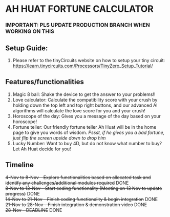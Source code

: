 # AH HUAT FORTUNE CALCULATOR
### IMPORTANT: PLS UPDATE PRODUCTION BRANCH WHEN WORKING ON THIS

## Setup Guide:
1. Please refer to the tinyCircuits website on how to setup your tiny circuit:
https://learn.tinycircuits.com/Processors/TinyZero_Setup_Tutorial/

## Features/functionalities
1. Magic 8 ball:
Shake the device to get the answer to your problems!!
2. Love calculator:
Calculate the compatibility score with your crush by holding down the top left and top right buttons, and our advanced AI algorithms will calculate the love score for you and your crush!
3. Horoscope of the day:
Gives you a message of the day based on your horoscope!
4. Fortune teller:
Our friendly fortune teller Ah Huat will be in the home page to give you words of wisdom. *Pssst, if he gives you a bad fortune, just flip the screen upside down to drop him* 
5. Lucky Number:
Want to buy 4D, but do not know what number to buy? Let Ah Huat decide for you!

## Timeline
~~4-Nov to 8-Nov - Explore functionalities based on allocated task and identify any challenges/additional modules required~~ DONE <br>
~~8-Nov to 13-Nov - Start coding functionality (Meeting on 13 Nov to update progress)~~ DONE<br>
~~14-Nov to 21-Nov - Finish coding functionality & begin integration~~ DONE<br>
~~21-Nov to 28-Nov - Finish integration & demonstration video~~ DONE<br>
~~28-Nov - DEADLINE~~ DONE
